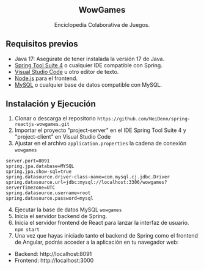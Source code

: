 <div align="center">
  <h2>WowGames</h2>
  <p>Enciclopedia Colaborativa de Juegos.</p>
</div>

## Requisitos previos
- Java 17: Asegúrate de tener instalada la versión 17 de Java.
- [Spring Tool Suite 4](https://spring.io/tools) o cualquier IDE compatible con Spring.
- [Visual Studio Code](https://code.visualstudio.com/) u otro editor de texto.
- [Node.js](https://nodejs.org/) para el frontend.
- [MySQL](https://www.mysql.com/) o cualquier base de datos compatible con MySQL.

## Instalación y Ejecución
1. Clonar o descarga el repositorio `https://github.com/NeiDenn/spring-reactjs-wowgames.git`
2. Importar el proyecto "project-server" en el IDE Spring Tool Suite 4 y "project-client" en Visual Studio Code
3. Ajustar en el archivo `application.properties` la cadena de conexión `wowgames`
```
server.port=8091
spring.jpa.database=MYSQL
spring.jpa.show-sql=true
spring.datasource.driver-class-name=com.mysql.cj.jdbc.Driver
spring.datasource.url=jdbc:mysql://localhost:3306/wowgames?serverTimezone=UTC
spring.datasource.username=root
spring.datasource.password=mysql
```

4. Ejecutar la base de datos MySQL `wowgames`
5. Inicia el servidor backend de Spring. 
6. Inicia el servidor frontend de React para lanzar la interfaz de usuario. `npm start`
7. Una vez que hayas iniciado tanto el backend de Spring como el frontend de Angular, podrás acceder a la aplicación en tu navegador web:

- Backend: http://localhost:8091
- Frontend: http://localhost:3000
